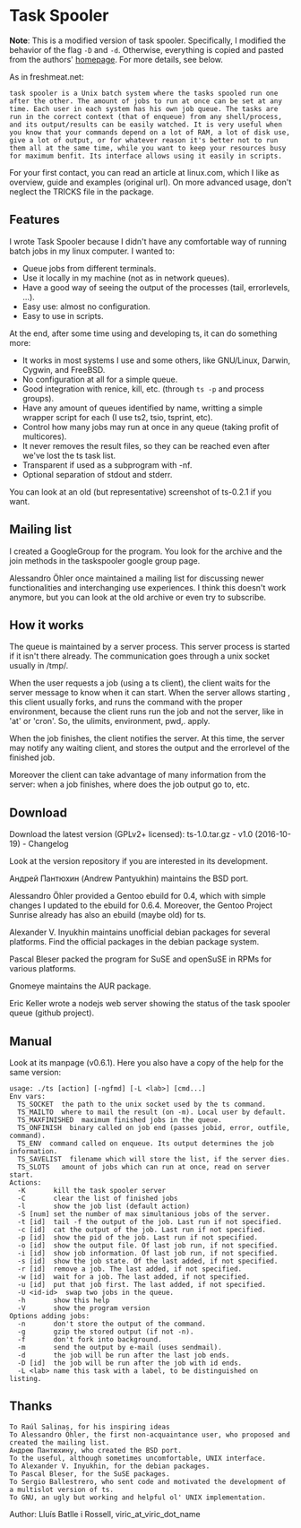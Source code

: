 # Task Spooler

**Note**: This is a modified version of task spooler. Specifically, I modified the behavior of the flag `-D` and `-d`. 
Otherwise, everything is copied and pasted from the authors' [homepage](https://vicerveza.homeunix.net/~viric/soft/ts/).
For more details, see below.

As in freshmeat.net:

    task spooler is a Unix batch system where the tasks spooled run one after the other. The amount of jobs to run at once can be set at any time. Each user in each system has his own job queue. The tasks are run in the correct context (that of enqueue) from any shell/process, and its output/results can be easily watched. It is very useful when you know that your commands depend on a lot of RAM, a lot of disk use, give a lot of output, or for whatever reason it's better not to run them all at the same time, while you want to keep your resources busy for maximum benfit. Its interface allows using it easily in scripts. 

For your first contact, you can read an article at linux.com, which I like as overview, guide and examples (original url). On more advanced usage, don't neglect the TRICKS file in the package.

## Features

I wrote Task Spooler because I didn't have any comfortable way of running batch jobs in my linux computer. I wanted to:

* Queue jobs from different terminals.
* Use it locally in my machine (not as in network queues).
* Have a good way of seeing the output of the processes (tail, errorlevels, ...).
* Easy use: almost no configuration.
* Easy to use in scripts. 

At the end, after some time using and developing ts, it can do something more:

* It works in most systems I use and some others, like GNU/Linux, Darwin, Cygwin, and FreeBSD.
* No configuration at all for a simple queue.
* Good integration with renice, kill, etc. (through `ts -p` and process groups).
* Have any amount of queues identified by name, writting a simple wrapper script for each (I use ts2, tsio, tsprint, etc).
* Control how many jobs may run at once in any queue (taking profit of multicores).
* It never removes the result files, so they can be reached even after we've lost the ts task list.
* Transparent if used as a subprogram with -nf.
* Optional separation of stdout and stderr. 

You can look at an old (but representative) screenshot of ts-0.2.1 if you want.

## Mailing list

I created a GoogleGroup for the program. You look for the archive and the join methods in the taskspooler google group page.

Alessandro Öhler once maintained a mailing list for discussing newer functionalities and interchanging use experiences. I think this doesn't work anymore, but you can look at the old archive or even try to subscribe.

## How it works

The queue is maintained by a server process. This server process is started if it isn't there already. The communication goes through a unix socket usually in /tmp/.

When the user requests a job (using a ts client), the client waits for the server message to know when it can start. When the server allows starting , this client usually forks, and runs the command with the proper environment, because the client runs run the job and not the server, like in 'at' or 'cron'. So, the ulimits, environment, pwd,. apply.

When the job finishes, the client notifies the server. At this time, the server may notify any waiting client, and stores the output and the errorlevel of the finished job.

Moreover the client can take advantage of many information from the server: when a job finishes, where does the job output go to, etc.

## Download

Download the latest version (GPLv2+ licensed): ts-1.0.tar.gz - v1.0 (2016-10-19) - Changelog

Look at the version repository if you are interested in its development.

Андрей Пантюхин (Andrew Pantyukhin) maintains the BSD port.

Alessandro Öhler provided a Gentoo ebuild for 0.4, which with simple changes I updated to the ebuild for 0.6.4. Moreover, the Gentoo Project Sunrise already has also an ebuild (maybe old) for ts.

Alexander V. Inyukhin maintains unofficial debian packages for several platforms. Find the official packages in the debian package system.

Pascal Bleser packed the program for SuSE and openSuSE in RPMs for various platforms.

Gnomeye maintains the AUR package.

Eric Keller wrote a nodejs web server showing the status of the task spooler queue (github project).


## Manual

Look at its manpage (v0.6.1). Here you also have a copy of the help for the same version:

```
usage: ./ts [action] [-ngfmd] [-L <lab>] [cmd...]
Env vars:
  TS_SOCKET  the path to the unix socket used by the ts command.
  TS_MAILTO  where to mail the result (on -m). Local user by default.
  TS_MAXFINISHED  maximum finished jobs in the queue.
  TS_ONFINISH  binary called on job end (passes jobid, error, outfile, command).
  TS_ENV  command called on enqueue. Its output determines the job information.
  TS_SAVELIST  filename which will store the list, if the server dies.
  TS_SLOTS   amount of jobs which can run at once, read on server start.
Actions:
  -K       kill the task spooler server
  -C       clear the list of finished jobs
  -l       show the job list (default action)
  -S [num] set the number of max simultanious jobs of the server.
  -t [id]  tail -f the output of the job. Last run if not specified.
  -c [id]  cat the output of the job. Last run if not specified.
  -p [id]  show the pid of the job. Last run if not specified.
  -o [id]  show the output file. Of last job run, if not specified.
  -i [id]  show job information. Of last job run, if not specified.
  -s [id]  show the job state. Of the last added, if not specified.
  -r [id]  remove a job. The last added, if not specified.
  -w [id]  wait for a job. The last added, if not specified.
  -u [id]  put that job first. The last added, if not specified.
  -U <id-id>  swap two jobs in the queue.
  -h       show this help
  -V       show the program version
Options adding jobs:
  -n       don't store the output of the command.
  -g       gzip the stored output (if not -n).
  -f       don't fork into background.
  -m       send the output by e-mail (uses sendmail).
  -d       the job will be run after the last job ends.
  -D [id]  the job will be run after the job with id ends.
  -L <lab> name this task with a label, to be distinguished on listing.
```

## Thanks

    To Raúl Salinas, for his inspiring ideas
    To Alessandro Öhler, the first non-acquaintance user, who proposed and created the mailing list.
    Андрею Пантюхину, who created the BSD port.
    To the useful, although sometimes uncomfortable, UNIX interface.
    To Alexander V. Inyukhin, for the debian packages.
    To Pascal Bleser, for the SuSE packages.
    To Sergio Ballestrero, who sent code and motivated the development of a multislot version of ts.
    To GNU, an ugly but working and helpful ol' UNIX implementation. 

Author: Lluís Batlle i Rossell, viric_at_viric_dot_name
